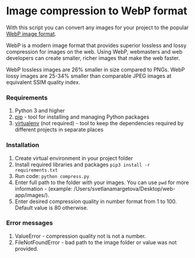 # Image compression to WebP format

With this script you can convert any images for your project to the popular [WebP image format](https://developers.google.com/speed/webp).

WebP is a modern image format that provides superior lossless and lossy compression for images on the web. Using WebP, webmasters and web developers can create smaller, richer images that make the web faster.

WebP lossless images are 26% smaller in size compared to PNGs. WebP lossy images are 25-34% smaller than comparable JPEG images at equivalent SSIM quality index.


### Requirements
1. Python 3 and higher
2. [pip](https://pypi.python.org/pypi/pip/1.0.2) - tool for installing and managing Python packages
3. [virtualenv](http://docs.python-guide.org/en/latest/dev/virtualenvs/) (not required) - tool to keep the dependencies required by different projects in separate places
 
### Installation
1. Create virtual environment in your project folder
2. Install required libraries and packages
   <code>pip3 install -r requirements.txt</code>
3. Run code:
   <code>python compress.py</code>
4. Enter full path to the folder with your images. You can use `pwd` for more information - (example: /Users/svetlanamargetova/Desktop/web-app/images/).
5. Enter desired compression quality in number format from 1 to 100. Default value is 80 otherwise.

### Error messages
1. ValueError - compression quality not is not a number. 
2. FileNotFoundError - bad path to the image folder or value was not provided.

